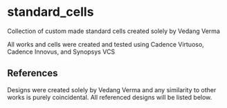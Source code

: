 # standard_cells
Collection of custom made standard cells created solely by Vedang Verma

All works and cells were created and tested using Cadence Virtuoso, Cadence Innovus, and Synopsys VCS

## References
Designs were created solely by Vedang Verma and any similarity to other works is purely coincidental. All referenced designs will be listed below.
